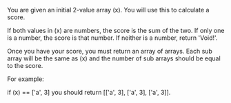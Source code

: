 You are given an initial 2-value array (x). You will use this to calculate a score.

If both values in (x) are numbers, the score is the sum of the two. If only one is a number, the score is that number. If neither is a number, return 'Void!'.

Once you have your score, you must return an array of arrays. Each sub array will be the same as (x) and the number of sub arrays should be equal to the score.

For example:

if (x) == ['a', 3] you should return [['a', 3], ['a', 3], ['a', 3]].

